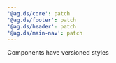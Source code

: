 ```yaml
---
'@ag.ds/core': patch
'@ag.ds/footer': patch
'@ag.ds/header': patch
'@ag.ds/main-nav': patch
---
```


Components have versioned styles
